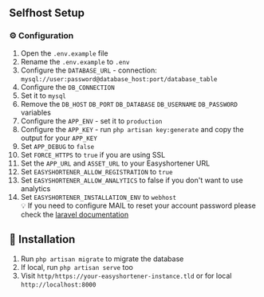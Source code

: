 
## Selfhost Setup
### ⚙ Configuration 
1. Open the `.env.example` file
2. Rename the `.env.example` to `.env`
3. Configure the `DATABASE_URL` - connection: `mysql://user:password@database_host:port/database_table`
4. Configure the `DB_CONNECTION`
5. Set it to `mysql`
6. Remove the `DB_HOST` `DB_PORT` `DB_DATABASE` `DB_USERNAME` `DB_PASSWORD` variables
7. Configure the `APP_ENV` - set it to `production`
8. Configure the `APP_KEY` - run `php artisan key:generate` and copy the output for your `APP_KEY`
9. Set `APP_DEBUG` to `false`
10. Set `FORCE_HTTPS` to `true` if you are using SSL
11. Set the `APP_URL` and `ASSET_URL` to your Easyshortener URL
12. Set `EASYSHORTENER_ALLOW_REGISTRATION` to `true`
13. Set `EASYSHORTENER_ALLOW_ANALYTICS` to false if you don't want to use analytics
14. Set `EASYSHORTENER_INSTALLATION_ENV` to `webhost` \
💡 If you need to configure MAIL to reset your account password please check the [laravel documentation](https://laravel.com/docs/10.x/mail)
## 🚤 Installation
1. Run `php artisan migrate` to migrate the database
2. If local, run `php artisan serve` too
3.  Visit `http/https://your-easyshortener-instance.tld` or for local `http://localhost:8000`
